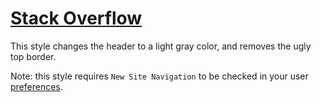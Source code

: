 # [Stack Overflow](https://stackoverflow.com/)
This style changes the header to a light gray color, and removes the ugly top border.

Note: this style requires `New Site Navigation` to be checked in your user [preferences](https://stackoverflow.com/users/preferences/).
